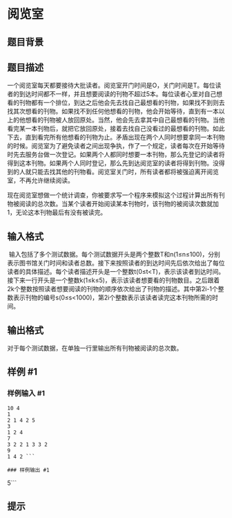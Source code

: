 # 阅览室

## 题目背景



## 题目描述

一个阅览室每天都要接待大批读者。阅览室开门时间是O，关门时间是T。每位读者的到达时间都不一样，并且想要阅读的刊物不超过5本。每位读者心里对自己想看的刊物都有一个排位，到达之后他会先去找自己最想看的刊物，如果找不到则去找其次想看的刊物。如果找不到任何他想看的刊物，他会开始等待，直到有一本以上的他想看的刊物被人放回原处。当然，他会先去拿其中自己最想看的刊物。当他看完某一本刊物后，就把它放回原处，接着去找自己没看过的最想看的刊物。如此下去，直到看完所有他想看的刊物为止。矛盾出现在两个人同时想要拿同一本刊物的时候。阅览室为了避免读者之间出现争执，作了一个规定，读者每次在开始等待时先去服务台做一次登记。如果两个人都同时想要一本刊物，那么先登记的读者将得到这本刊物。如果两个人同时登记，那么先到达阅览室的读者将得到刊物。没得到的人就只能去找其他的刊物看。阅览室关门时，所有读者都将被强迫离开阅览室，不再允许继续阅读。     

现在阅览室想做一个统计调查，你被要求写一个程序来模拟这个过程计算出所有刊物被阅读的总次数。当某个读者开始阅读某本刊物时，该刊物的被阅读次数就加1，无论这本刊物最后有没有被读完。


## 输入格式

 输入包括了多个测试数据。每个测试数据开头是两个整数T和n(1≤n≤100)，分别表示图书馆关门时间和读者总数。接下来按照读者的到达时间先后依次给出了每位读者的具体描述。每个读者描述开头是一个整数t(0≤t<T)，表示该读者到达时间。接下来一行开头是一个整数k(1≤k≤5)，表示该读者想要看的刊物数目。之后跟着2k个整数按照读者想要阅读的刊物的顺序依次给出了刊物的描述。其中第2i-1个整数表示刊物的编号s(0≤s<1000)，第2i个整数表示该读者读完这本刊物所需的时间。


## 输出格式

对于每个测试数据，在单独一行里输出所有刊物被阅读的总次数。


## 样例 #1

### 样例输入 #1
```
10 4 
1
2 1 4 2 5 
3 
1 2 4 
7 
3 2 2 1 3 3 2 
9 
1 4 2 ```

### 样例输出 #1

```
5```

## 提示


